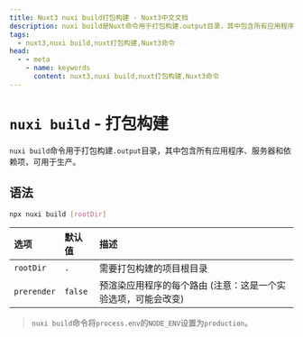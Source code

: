 ```yaml
---
title: Nuxt3 nuxi build打包构建 - Nuxt3中文文档
description: nuxi build是Nuxt命令用于打包构建.output目录，其中包含所有应用程序、服务器和依赖项，可用于生产。
tags: 
  - nuxt3,nuxi build,nuxt打包构建,Nuxt3命令
head:
  - - meta
    - name: keywords
      content: nuxt3,nuxi build,nuxt打包构建,Nuxt3命令
---
```


# `nuxi build` - 打包构建

`nuxi build`命令用于打包构建`.output`目录，其中包含所有应用程序、服务器和依赖项，可用于生产。

## 语法

```sh
npx nuxi build [rootDir]
```

| 选项 | 默认值 | 描述 |
| :------------- |:-------------| :-----|
| `rootDir` | `.` | 需要打包构建的项目根目录 |
| `prerender` | `false` | 预渲染应用程序的每个路由 (注意：这是一个实验选项，可能会改变) |


> `nuxi build`命令将`process.env`的`NODE_ENV`设置为`production`。
